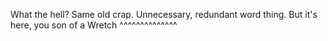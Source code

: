 What the hell? Same old crap. Unnecessary, redundant word thing. But it's here, you son of a Wretch ^^^^^^^^^^^^^^
